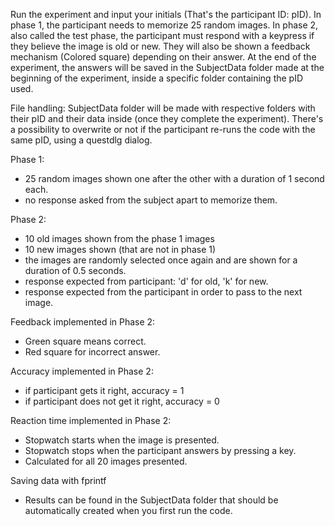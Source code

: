 Run the experiment and input your initials (That's the participant ID: pID). In phase 1, the participant needs to memorize 25 random images. In phase 2, also called the test phase, the participant must respond with a keypress if they believe the image is old or new. They will also be shown a feedback mechanism (Colored square) depending on their answer. At the end of the experiment, the answers will be saved in the SubjectData folder made at the beginning of the experiment, inside  a specific folder containing the pID used.

File handling:
SubjectData folder will be made with respective folders with their pID and their data inside (once they complete the experiment).
There's a possibility to overwrite or not if the participant re-runs the code with the same pID, using a questdlg dialog.

Phase 1:
- 25 random images shown one after the other with a duration of 1 second each.
- no response asked from the subject apart to memorize them.

Phase 2:
- 10 old images shown from the phase 1 images
- 10 new images shown (that are not in phase 1)
- the images are randomly selected once again and are shown for a duration of 0.5 seconds.
- response expected from participant: 'd' for old, 'k' for new.
- response expected from the participant in order to pass to the next image.

Feedback implemented in Phase 2: 
- Green square means correct.
- Red square for incorrect answer.

Accuracy implemented in Phase 2:
- if participant gets it right, accuracy = 1
- if participant does not get it right, accuracy = 0

Reaction time implemented in Phase 2:
- Stopwatch starts when the image is presented.
- Stopwatch stops when the participant answers by pressing a key.
- Calculated for all 20 images presented.

Saving data with fprintf
- Results can be found in the SubjectData folder that should be automatically created when you first run the code.
